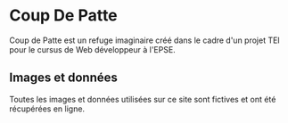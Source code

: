 # Coup De Patte

Coup de Patte est un refuge imaginaire créé dans le cadre d'un projet TEI pour le cursus de Web développeur à l'EPSE.

## Images et données

Toutes les images et données utilisées sur ce site sont fictives et ont été récupérées en ligne.

